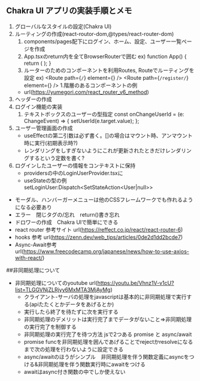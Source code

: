 ## Chakra UI アプリの実装手順とメモ

1. グローバルなスタイルの設定(Chakra UI)
1. ルーティングの作成(react-routor-dom,@types/react-router-dom)
    1. components/pages配下にログイン、ホーム、設定、ユーザー一覧ページを作成
    1. App.tsxのreturn内を全てBrowserRouterで囲む
    ex) function App() {
          return (
            <BrowserRouter>
              <Router />
            </BrowserRouter>
          );
        }
    1. ルーターのためのコンポーネントを利用Routes, Routeでルーティングを設定
    ex) <Routes>
        <Route path={`/`} element={<Home />} />
        <Route path={`/register/`} element={<Register />} />
        </Routes>
    1.階層のあるコンポーネントの例
    - url(https://yumegori.com/react_router_v6_method)
1. ヘッダーの作成
1. ログイン機能の実装
    1. テキストボックスのユーザーの型指定 
        const onChangeUserId = (e: ChangeEvent<HTMLInputElement>) => {
          setUserId(e.target.value);
        };
1. ユーザー管理画面の作成
    - useEffectの第二引数は必ず書く。[]の場合はマウント時、アンマウント時に実行(初期表示時?)
    - レンダリングをしすぎないようにこれが更新されたときだけレンダリングするという定数を書く?
1. ログインしたユーザーの情報をコンテキストに保持
    - providersの中のLoginUserProvider.tsxに
    - useStateの型の例 setLoginUser:Dispatch<SetStateAction<User|null>>


- モーダル、ハンバーガーメニューは他のCSSフレームワークでも作れるようになる必要あり
- エラー　閉じタグの/忘れ　return()書き忘れ
- ドロワーの作成　Chakra UIで簡単にできる
- react router 参考サイト url(https://reffect.co.jp/react/react-router-6)
- hooks 参考 url(https://zenn.dev/web_tips/articles/0de2d1dd2bcde7)
- Async-Await参考 url(https://www.freecodecamp.org/japanese/news/how-to-use-axios-with-react/) 

##非同期処理について
- 非同期処理についてのyoutube url(https://youtu.be/Vhnz1V-v1cU?list=TLGGVNjZLRjyy6MxMTA3MjAyMg)
  - クライアント-サーバの処理をjavascriptは基本的に非同期処理で実行する(apiたたくとかデータをあげるとか)
  - 実行したら終了を待たずに次を実行する
  - 非同期処理のデメリットは実行完了までデータがないこと⇒非同期処理の実行完了を制御する
  - 非同期処理の実行完了を待つ方法 jsで2つある promise と async/await
  - promise funcを非同期処理を囲んであげることでrejectかresolveになるまで次の処理を行わないように設定できる
  - async/awaitのほうがシンプル　非同期処理を伴う関数定義にasyncをつける&非同期処理を伴う関数実行時にawaitをつける
  - awaitはasync付き関数の中でしか使えない
